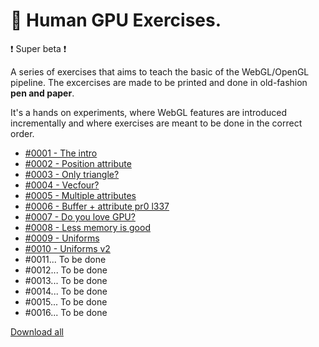 # 🧠 Human GPU Exercises.

❗️ Super beta ❗️

A series of exercises that aims to teach the basic of the WebGL/OpenGL pipeline.
The excercises are made to be printed and done in old-fashion **pen and paper**.

It's a hands on experiments, where WebGL features are introduced incrementally and where exercises are meant to be done in the correct order.

- [#0001 - The intro](https://github.com/luruke/human-gpu/blob/main/exercises/0001.pdf)
- [#0002 - Position attribute](https://github.com/luruke/human-gpu/blob/main/exercises/0002.pdf)
- [#0003 - Only triangle?](https://github.com/luruke/human-gpu/blob/main/exercises/0003.pdf)
- [#0004 - Vecfour?](https://github.com/luruke/human-gpu/blob/main/exercises/0004.pdf)
- [#0005 - Multiple attributes](https://github.com/luruke/human-gpu/blob/main/exercises/0005.pdf)
- [#0006 - Buffer + attribute pr0 l337](https://github.com/luruke/human-gpu/blob/main/exercises/0006.pdf)
- [#0007 - Do you love GPU?](https://github.com/luruke/human-gpu/blob/main/exercises/0007.pdf)
- [#0008 - Less memory is good](https://github.com/luruke/human-gpu/blob/main/exercises/0008.pdf)
- [#0009 - Uniforms](https://github.com/luruke/human-gpu/blob/main/exercises/0009.pdf)
- [#0010 - Uniforms v2](https://github.com/luruke/human-gpu/blob/main/exercises/0010.pdf)
- #0011... To be done
- #0012... To be done
- #0013... To be done
- #0014... To be done
- #0015... To be done
- #0016... To be done

[Download all](https://github.com/luruke/human-gpu/archive/main.zip)
